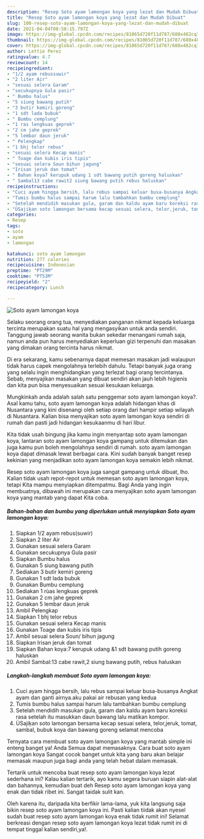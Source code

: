 ```yaml
---
description: "Resep Soto ayam lamongan koya yang lezat dan Mudah Dibuat"
title: "Resep Soto ayam lamongan koya yang lezat dan Mudah Dibuat"
slug: 100-resep-soto-ayam-lamongan-koya-yang-lezat-dan-mudah-dibuat
date: 2021-04-04T08:58:15.797Z
image: https://img-global.cpcdn.com/recipes/81065d720f11d787/680x482cq70/soto-ayam-lamongan-koya-foto-resep-utama.jpg
thumbnail: https://img-global.cpcdn.com/recipes/81065d720f11d787/680x482cq70/soto-ayam-lamongan-koya-foto-resep-utama.jpg
cover: https://img-global.cpcdn.com/recipes/81065d720f11d787/680x482cq70/soto-ayam-lamongan-koya-foto-resep-utama.jpg
author: Lettie Perez
ratingvalue: 4.7
reviewcount: 14
recipeingredient:
- "1/2 ayam rebussuwir"
- "2 liter Air"
- "sesuai selera Garam"
- "secukupnya Gula pasir"
- " Bumbu halus"
- "5 siung bawang putih"
- "3 butir kemiri goreng"
- "1 sdt lada bubuk"
- " Bumbu cemplung"
- "1 ras lengkuas geprek"
- "2 cm jahe geprek"
- "5 lembar daun jeruk"
- " Pelengkap"
- "1 bhj telor rebus"
- "sesuai selera Kecap manis"
- " Toage dan kubis iris tipis"
- "sesuai selera Soun bihun jagung"
- "Irisan jeruk dan tomat"
- " Bahan koya7 kerupuk udang 1 sdt bawang putih goreng haluskan"
- " Sambal13 cabe rawit2 siung bawang putih rebus haluskan"
recipeinstructions:
- "Cuci ayam hingga bersih, lalu rebus sampai keluar busa-busanya Angkat ayam dan ganti airnya.aku pakai air rebusan yang kedua"
- "Tumis bumbu halus sampai harum lalu tambahkan bumbu cemplung"
- "Setelah mendidih masukan gula, garam dan kaldu ayam baru koreksi rasa setelah itu masukkan daun bawang lalu matikan kompor."
- "ÙSajiķan soto lamongan bersama kecap sesuai selera, telor,jeruk, tomat, sambal, bubuk koya dan bawang goreng selamat mencoba"
categories:
- Resep
tags:
- soto
- ayam
- lamongan

katakunci: soto ayam lamongan 
nutrition: 277 calories
recipecuisine: Indonesian
preptime: "PT29M"
cooktime: "PT53M"
recipeyield: "2"
recipecategory: Lunch

---
```



![Soto ayam lamongan koya](https://img-global.cpcdn.com/recipes/81065d720f11d787/680x482cq70/soto-ayam-lamongan-koya-foto-resep-utama.jpg)

Selaku seorang orang tua, menyediakan panganan nikmat kepada keluarga tercinta merupakan suatu hal yang mengasyikan untuk anda sendiri. Tanggung jawab seorang  wanita bukan sekedar menangani rumah saja, namun anda pun harus menyediakan keperluan gizi terpenuhi dan masakan yang dimakan orang tercinta harus nikmat.

Di era  sekarang, kamu sebenarnya dapat memesan masakan jadi walaupun tidak harus capek mengolahnya terlebih dahulu. Tetapi banyak juga orang yang selalu ingin menghidangkan yang terlezat bagi orang tercintanya. Sebab, menyajikan masakan yang dibuat sendiri akan jauh lebih higienis dan kita pun bisa menyesuaikan sesuai kesukaan keluarga. 



Mungkinkah anda adalah salah satu penggemar soto ayam lamongan koya?. Asal kamu tahu, soto ayam lamongan koya adalah hidangan khas di Nusantara yang kini disenangi oleh setiap orang dari hampir setiap wilayah di Nusantara. Kalian bisa menyajikan soto ayam lamongan koya sendiri di rumah dan pasti jadi hidangan kesukaanmu di hari libur.

Kita tidak usah bingung jika kamu ingin menyantap soto ayam lamongan koya, lantaran soto ayam lamongan koya gampang untuk ditemukan dan juga kamu pun boleh mengolahnya sendiri di rumah. soto ayam lamongan koya dapat dimasak lewat berbagai cara. Kini sudah banyak banget resep kekinian yang menjadikan soto ayam lamongan koya semakin lebih nikmat.

Resep soto ayam lamongan koya juga sangat gampang untuk dibuat, lho. Kalian tidak usah repot-repot untuk memesan soto ayam lamongan koya, tetapi Kita mampu menyiapkan ditempatmu. Bagi Anda yang ingin membuatnya, dibawah ini merupakan cara menyajikan soto ayam lamongan koya yang mantab yang dapat Kita coba.

<!--inarticleads1-->

##### Bahan-bahan dan bumbu yang diperlukan untuk menyiapkan Soto ayam lamongan koya:

1. Siapkan 1/2 ayam rebus(suwir)
1. Siapkan 2 liter Air
1. Gunakan sesuai selera Garam
1. Gunakan secukupnya Gula pasir
1. Siapkan  Bumbu halus
1. Gunakan 5 siung bawang putih
1. Sediakan 3 butir kemiri goreng
1. Gunakan 1 sdt lada bubuk
1. Gunakan  Bumbu cemplung
1. Sediakan 1 rùas lengkuas geprek
1. Gunakan 2 cm jahe geprek
1. Gunakan 5 lembar daun jeruk
1. Ambil  Pelengkap
1. Siapkan 1 bhj telor rebus
1. Gunakan sesuai selera Kecap manis
1. Gunakan  Toage dan kubis iris tipis
1. Ambil sesuai selera Soun/ bihun jagung
1. Siapkan Irisan jeruk dan tomat
1. Siapkan  Bahan koya:7 kerupuk udang &amp;1 sdt bawang putih goreng haluskan
1. Ambil  Sambal:13 cabe rawit,2 siung bawang putih, rebus haluskan




<!--inarticleads2-->

##### Langkah-langkah membuat Soto ayam lamongan koya:

1. Cuci ayam hingga bersih, lalu rebus sampai keluar busa-busanya Angkat ayam dan ganti airnya.aku pakai air rebusan yang kedua
1. Tumis bumbu halus sampai harum lalu tambahkan bumbu cemplung
1. Setelah mendidih masukan gula, garam dan kaldu ayam baru koreksi rasa setelah itu masukkan daun bawang lalu matikan kompor.
1. ÙSajiķan soto lamongan bersama kecap sesuai selera, telor,jeruk, tomat, sambal, bubuk koya dan bawang goreng selamat mencoba




Ternyata cara membuat soto ayam lamongan koya yang mantab simple ini enteng banget ya! Anda Semua dapat memasaknya. Cara buat soto ayam lamongan koya Sangat cocok banget untuk kita yang baru akan belajar memasak maupun juga bagi anda yang telah hebat dalam memasak.

Tertarik untuk mencoba buat resep soto ayam lamongan koya lezat sederhana ini? Kalau kalian tertarik, ayo kamu segera buruan siapin alat-alat dan bahannya, kemudian buat deh Resep soto ayam lamongan koya yang enak dan tidak ribet ini. Sangat taidak sulit kan. 

Oleh karena itu, daripada kita berfikir lama-lama, yuk kita langsung saja bikin resep soto ayam lamongan koya ini. Pasti kalian tiidak akan nyesel sudah buat resep soto ayam lamongan koya enak tidak rumit ini! Selamat berkreasi dengan resep soto ayam lamongan koya lezat tidak rumit ini di tempat tinggal kalian sendiri,ya!.

